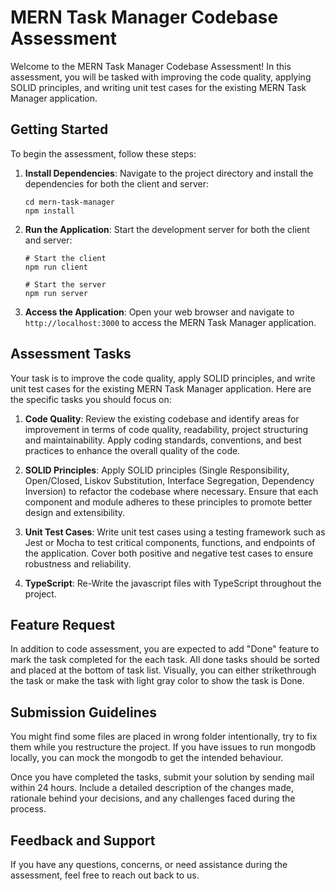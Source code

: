 # MERN Task Manager Codebase Assessment

Welcome to the MERN Task Manager Codebase Assessment! In this assessment, you will be tasked with improving the code quality, applying SOLID principles, and writing unit test cases for the existing MERN Task Manager application.

## Getting Started

To begin the assessment, follow these steps:

1. **Install Dependencies**: Navigate to the project directory and install the dependencies for both the client and server:

   ```
   cd mern-task-manager
   npm install
   ```

2. **Run the Application**: Start the development server for both the client and server:

   ```
   # Start the client
   npm run client
   
   # Start the server
   npm run server
   ```

3. **Access the Application**: Open your web browser and navigate to `http://localhost:3000` to access the MERN Task Manager application.

## Assessment Tasks

Your task is to improve the code quality, apply SOLID principles, and write unit test cases for the existing MERN Task Manager application. Here are the specific tasks you should focus on:

1. **Code Quality**: Review the existing codebase and identify areas for improvement in terms of code quality, readability, project structuring and maintainability. Apply coding standards, conventions, and best practices to enhance the overall quality of the code.

2. **SOLID Principles**: Apply SOLID principles (Single Responsibility, Open/Closed, Liskov Substitution, Interface Segregation, Dependency Inversion) to refactor the codebase where necessary. Ensure that each component and module adheres to these principles to promote better design and extensibility.

3. **Unit Test Cases**: Write unit test cases using a testing framework such as Jest or Mocha to test critical components, functions, and endpoints of the application. Cover both positive and negative test cases to ensure robustness and reliability.

4. **TypeScript**: Re-Write the javascript files with TypeScript throughout the project.

## Feature Request

In addition to code assessment, you are expected to add "Done" feature to mark the task completed for the each task. All done tasks should be sorted and placed at the bottom of task list. Visually, you can either strikethrough the task or make the task with light gray color to show the task is Done.

## Submission Guidelines

You might find some files are placed in wrong folder intentionally, try to fix them while you restructure the project. If you have issues to run mongodb locally, you can mock the mongodb to get the intended behaviour.

Once you have completed the tasks, submit your solution by sending mail within 24 hours. Include a detailed description of the changes made, rationale behind your decisions, and any challenges faced during the process.

## Feedback and Support

If you have any questions, concerns, or need assistance during the assessment, feel free to reach out back to us.
